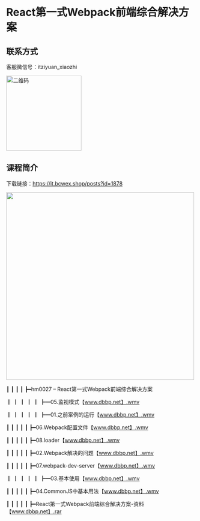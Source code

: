 # React第一式Webpack前端综合解决方案

## 联系方式

客服微信号：itziyuan_xiaozhi

<img src="https://ziyuanyun.oss-cn-guangzhou.aliyuncs.com/common/20240614073449/666b82192834a.jpg" width="200" height="200" alt="二维码">

## 课程简介

下载链接：https://it.bcwex.shop/posts?id=1878

<img src="https://ziyuanyun.oss-cn-guangzhou.aliyuncs.com/yun/20240515183555/6644900b100e6.jpg" width="500" alt="">

  ┃ ┃ ┃ ┃ ┣━hm0027 &#8211; React第一式Webpack前端综合解决方案

 ┃ ┃ ┃ ┃ ┃ ┣━05.监视模式【www.dbbp.net】.wmv

 ┃ ┃ ┃ ┃ ┃ ┣━01.之前案例的运行【www.dbbp.net】.wmv

 ┃ ┃ ┃ ┃ ┃ ┣━06.Webpack配置文件【www.dbbp.net】.wmv

 ┃ ┃ ┃ ┃ ┃ ┣━08.loader【www.dbbp.net】.wmv

 ┃ ┃ ┃ ┃ ┃ ┣━02.Webpack解决的问题【www.dbbp.net】.wmv

 ┃ ┃ ┃ ┃ ┃ ┣━07.webpack-dev-server【www.dbbp.net】.wmv

 ┃ ┃ ┃ ┃ ┃ ┣━03.基本使用【www.dbbp.net】.wmv

 ┃ ┃ ┃ ┃ ┃ ┣━04.CommonJS中基本用法【www.dbbp.net】.wmv

 ┃ ┃ ┃ ┃ ┃ ┣━React第一式Webpack前端综合解决方案-资料【www.dbbp.net】.rar

  